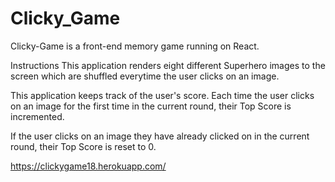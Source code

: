 # Clicky_Game

Clicky-Game is a front-end memory game running on React.

Instructions
This application renders eight different Superhero images to the screen which are shuffled everytime the user clicks on an image.

This application keeps track of the user's score. Each time the user clicks on an image for the first time in the current round, their Top Score is incremented.

If the user clicks on an image they have already clicked on in the current round, their Top Score is reset to 0.

https://clickygame18.herokuapp.com/
